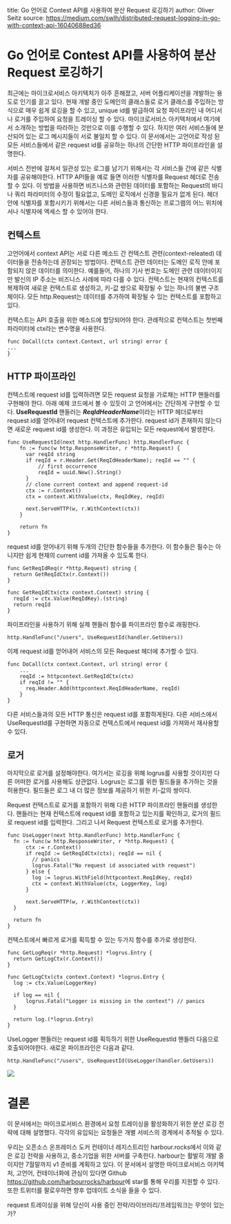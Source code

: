 title: Go 언어로 Contest API를 사용하여 분산 Request 로깅하기
author: Oliver Seitz
source: https://medium.com/swlh/distributed-request-logging-in-go-with-context-api-16040688ed36

# Go 언어로 Contest API를 사용하여 분산 Request 로깅하기

최근에는 마이크로서비스 아키텍처가 아주 흔해졌고, 서버 어플리케이션을 개발하는 용도로 인기를 끌고 있다. 현재 개발 중인 도메인의 클래스들로 로거 클래스를 주입하는 방식으로 매우 쉽게 로깅을 할 수 있고, unique id를 발급하여 요청 파이프라인 내 어디서나 로거를 주입하여 요청을 트레이싱 할 수 있다. 마이크로서비스 아키텍처에서 여기에서 소개하는 방법을 따라하는 것만으로 이를 수행할 수 있다. 하지만 여러 서비스들에 분산되어 있는 로그 메시지들이 서로 불일치 할 수 있다.  이 문서에서는 고언어로 작성 된 모든 서비스들에서 같은 request id를 공유하는 하나의 간단한 HTTP 파이프라인을 설명한다. 

서비스 전반에 걸쳐서 일관성 있는 로그를 남기기 위해서는 각 서비스들 간에 같은 식별자를 공유해야한다. HTTP API들을 예로 들면 이러한 식별자를 Request 헤더로 전송할 수 있다. 이 방법을 사용하면 비즈니스와 관련된 데이터를 포함하는 Request의 바디나 쿼리 파라미터의 수정이 필요없고, 도메인 로직에서 신경쓸 필요가 없게 된다. 헤더 안에 식별자를 포함시키기 위해서는 다른 서비스들과 통신하는 프로그램의 어느 위치에서나 식별자에 엑세스 할 수 있어야 한다.

## 컨텍스트

고언어에서 context API는 서로 다른 메소드 간 컨텍스트 관련(context-releated) 데이터들을 전송하는데 권장되는 방법이다.  컨텍스트 관련 데이터는 도메인 로직 안에 포함되지 않은 데이터를 의미한다. 예를들어, 하나의 기사 번호는 도메인 관련 데이터이지만 발신의 IP 주소는 비즈니스 사례에 따라 다를 수 있다. 컨텍스트는 현재의 컨텍스트를 복제하여 새로운 컨텍스트로 생성하고, 키-값 쌍으로 확장될 수 있는 하나의 불변 구조체이다. 모든 http.Request는 데이터를 추가하여 확장될 수 있는 컨텍스트를 포함하고 있다. 

컨텍스트는 API 호출을 위한 메소드에 할당되어야 한다. 관례적으로 컨텍스트는 첫번째 파라미터에 ctx라는 변수명을 사용한다.

    func DoCall(ctx context.Context, url string) error {
    ...
    }

## HTTP 파이프라인

컨텍스트에 request id를 입력하려면 모든 request 요청을 가로채는 HTTP 핸들러를 구현해야 한다. 아래 예제 코드에서 볼 수 있듯이 고 언어에서는 간단하게 구현할 수 있다. **UseRequestId** 핸들러는 ***ReqIdHeaderName***이라는 HTTP 헤더로부터 request id를 얻어내어 request 컨텍스트에 추가한다. request id가 존재하지 않는다면 새로운 request id를 생성한다. 이 과정은 유입되는 모든 request에서 발생한다.

    func UseRequestId(next http.HandlerFunc) http.HandlerFunc {
        fn := func(w http.ResponseWriter, r *http.Request) {
          var reqId string
          if reqId = r.Header.Get(ReqIdHeaderName); reqId == "" {
              // first occurrence
              reqId = uuid.New().String()
          }
          // clone current context and append request-id
          ctx := r.Context()
          ctx = context.WithValue(ctx, ReqIdKey, reqId)

          next.ServeHTTP(w, r.WithContext(ctx))
        }

        return fn
    }

request id를 얻어내기 위해 두개의 간단한 함수들을 추가한다. 이 함수들은 필수는 아니지만 쉽게 현재의 current id를 가져올 수 있도록 한다.

    func GetReqIdReq(r *http.Request) string {
      return GetReqIdCtx(r.Context())
    }

    func GetReqIdCtx(ctx context.Context) string {
      reqId := ctx.Value(ReqIdKey).(string)
      return reqId
    }

파이프라인을 사용하기 위해 실제 핸들러 함수를 파이프라인 함수로 래핑한다.

    http.HandleFunc("/users", UseRequestId(handler.GetUsers))

이제 request id를 얻어내어 서비스의 모든 Request 헤더에 추가할 수 있다.

    func DoCall(ctx context.Context, url string) error {
        ...
        reqId := httpcontext.GetReqIdCtx(ctx)
        if reqId != "" {
          req.Header.Add(httpcontext.ReqIdHeaderName, reqId)
        }
    }

다른 서비스들과의 모든 HTTP 통신은 request id를 포함하게된다. 다른 서비스에서 UseRequestId를 구현하면 자동으로 컨텍스트에서 request id를 가져와서 재사용할 수 있다.

## 로거

마지막으로 로거를 설정해야한다. 여기서는 로깅을 위해 logrus를 사용할 것이지만 다른 어떠한 로거를 사용해도 상관없다. Logrus는 로그를 위한 필드들을 추가하는 것을 허용한다. 필드들은 로그 내 더 많은 정보를 제공하기 위한 키-값의 쌍이다.

Request 컨텍스트로 로거를 포함하기 위해 다른 HTTP 파이프라인 핸들러를 생성한다. 핸들러는 현재 컨텍스트에 request id를 포함하고 있는지를 확인하고, 로거의 필드로 request id를 입력한다. 그리고 나서 Request 컨텍스트로 로거를 추가한다. 

    func UseLogger(next http.HandlerFunc) http.HandlerFunc {
      fn := func(w http.ResponseWriter, r *http.Request) {
          ctx := r.Context()
          if reqId := GetReqIdCtx(ctx); reqId == nil {
            // panics
            logrus.Fatal("No request id associated with request")
          } else {
            log := logrus.WithField(httpcontext.ReqIdKey, reqId)
            ctx = context.WithValue(ctx, LoggerKey, log)
          }

          next.ServeHTTP(w, r.WithContext(ctx))
      }

      return fn
    }

컨텍스트에서 빠르게 로거를 획득할 수 있는 두가지 함수를 추가로 생성한다.

    func GetLogReq(r *http.Request) *logrus.Entry {
      return GetLogCtx(r.Context())
    }

    func GetLogCtx(ctx context.Context) *logrus.Entry {
      log := ctx.Value(LoggerKey)

      if log == nil {
          logrus.Fatal("Logger is missing in the context") // panics
      }

      return log.(*logrus.Entry)
    }

UseLogger 핸들러는 request id를 획득하기 위한 UseRequestId 핸들러 다음으로 호출되어야한다. 새로운 파이프라인은 다음과 같다.

    http.HandleFunc("/users", UseRequestId(UseLogger(handler.GetUsers))

![](https://miro.medium.com/max/1400/1*rgKf-_W7zQx2DkwcAiAkJw.png)

# 결론

이 문서에서는 마이크로서비스 환경에서 요청 트레이싱을 활성화하기 위한 분산 로깅 전략에 대해 설명했다. 각각의 유입되는 요청들은 개별 서비스의 경계에서 추적될 수 있다. 

우리는 오픈소스 온프레미스 도커 컨테이너 레지스트리인 harbour.rocks에서 이와 같은 로깅 전략을 사용하고, 중소기업을 위한 서버를 구축한다. harbour는 활발히 개발 중이지만 7월말까지 v1 준비를 계획하고 있다. 이 문서에서 설명한 마이크로서비스 아키텍처, 고언어, 컨테이너화에 관심이 있다면 Github <https://github.com/harbourrocks/harbour>에 star를 통해 우리를 지원할 수 있다. 또한 트위터를 팔로우하면 향후 업데이트 소식을 들을 수 있다.

request 트레이싱을 위해 당신이 사용 중인 전략/라이브러리/프레임워크는 무엇이 있는가?